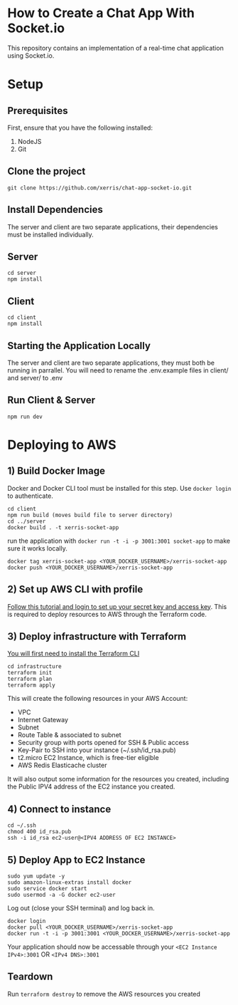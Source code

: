 # How to Create a Chat App With Socket.io
This repository contains an implementation of a real-time chat application using Socket.io.

# Setup

## Prerequisites
First, ensure that you have the following installed:
1. NodeJS
2. Git
   
## Clone the project
```
git clone https://github.com/xerris/chat-app-socket-io.git
```

## Install Dependencies
The server and client are two separate applications, their dependencies must be installed individually.

## Server
```
cd server
npm install
```

## Client
```
cd client
npm install
```
## Starting the Application Locally
The server and client are two separate applications, they must both be running in parrallel. You will need to rename the .env.example files in client/ and server/ to .env

## Run Client & Server
```
npm run dev
```

# Deploying to AWS 
## 1) Build Docker Image

Docker and Docker CLI tool must be installed for this step. Use `docker login` to authenticate.
```
cd client
npm run build (moves build file to server directory)
cd ../server
docker build . -t xerris-socket-app
```
run the application with `docker run -t -i -p 3001:3001 socket-app` to make sure it works locally. 
```
docker tag xerris-socket-app <YOUR_DOCKER_USERNAME>/xerris-socket-app
docker push <YOUR_DOCKER_USERNAME>/xerris-socket-app
````

## 2) Set up AWS CLI with profile

[Follow this tutorial and login to set up your secret key and access key](https://docs.aws.amazon.com/polly/latest/dg/setup-aws-cli.html). This is required to deploy resources to AWS through the Terraform code.

## 3) Deploy infrastructure with Terraform
[You will first need to install the Terraform CLI](https://learn.hashicorp.com/tutorials/terraform/install-cli)

```
cd infrastructure
terraform init
terraform plan
terraform apply
```
This will create the following resources in your AWS Account:
* VPC
* Internet Gateway
* Subnet
* Route Table & associated to subnet
* Security group with ports opened for SSH & Public access
* Key-Pair to SSH into your instance (~/.ssh/id_rsa.pub)
* t2.micro EC2 Instance, which is free-tier eligible
* AWS Redis Elasticache cluster

It will also output some information for the resources you created, including the Public IPV4 address of the EC2 instance you created.

## 4) Connect to instance
```
cd ~/.ssh
chmod 400 id_rsa.pub
ssh -i id_rsa ec2-user@<IPV4 ADDRESS OF EC2 INSTANCE>
```

## 5) Deploy App to EC2 Instance
```
sudo yum update -y
sudo amazon-linux-extras install docker
sudo service docker start
sudo usermod -a -G docker ec2-user
```
Log out (close your SSH terminal) and log back in.
```
docker login
docker pull <YOUR_DOCKER_USERNAME>/xerris-socket-app
docker run -t -i -p 3001:3001 <YOUR_DOCKER_USERNAME>/xerris-socket-app
```

Your application should now be accessable through your `<EC2 Instance IPv4>:3001` OR `<IPv4 DNS>:3001`

## Teardown
Run `terraform destroy` to remove the AWS resources you created
